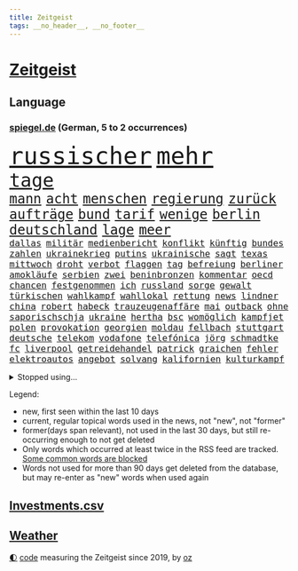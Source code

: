 ```yaml
---
title: Zeitgeist
tags: __no_header__, __no_footer__
---
```


# [Zeitgeist](https://oliz.io/zeitgeist/)

## Language

<h3><a href="https://www.spiegel.de" target="_blank">spiegel.de</a> (German, 5 to 2 occurrences)</h3>
<p style="font-family:monospace">
<span style="font-size:32pt"><a href="news_links.html#russischer" class="current">russischer</a></span>
<span style="font-size:32pt"><a href="news_links.html#mehr" class="current">mehr</a></span>
<br>
<span style="font-size:25pt"><a href="news_links.html#tage" class="current">tage</a></span>
<br>
<span style="font-size:18pt"><a href="news_links.html#mann" class="current">mann</a></span>
<span style="font-size:18pt"><a href="news_links.html#acht" class="current">acht</a></span>
<span style="font-size:18pt"><a href="news_links.html#menschen" class="current">menschen</a></span>
<span style="font-size:18pt"><a href="news_links.html#regierung" class="current">regierung</a></span>
<span style="font-size:18pt"><a href="news_links.html#zurück" class="current">zurück</a></span>
<span style="font-size:18pt"><a href="news_links.html#aufträge" class="current">aufträge</a></span>
<span style="font-size:18pt"><a href="news_links.html#bund" class="current">bund</a></span>
<span style="font-size:18pt"><a href="news_links.html#tarif" class="current">tarif</a></span>
<span style="font-size:18pt"><a href="news_links.html#wenige" class="current">wenige</a></span>
<span style="font-size:18pt"><a href="news_links.html#berlin" class="current">berlin</a></span>
<span style="font-size:18pt"><a href="news_links.html#deutschland" class="current">deutschland</a></span>
<span style="font-size:18pt"><a href="news_links.html#lage" class="current">lage</a></span>
<span style="font-size:18pt"><a href="news_links.html#meer" class="current">meer</a></span>
<br>
<span style="font-size:12pt"><a href="news_links.html#dallas" class="current">dallas</a></span>
<span style="font-size:12pt"><a href="news_links.html#militär" class="current">militär</a></span>
<span style="font-size:12pt"><a href="news_links.html#medienbericht" class="current">medienbericht</a></span>
<span style="font-size:12pt"><a href="news_links.html#konflikt" class="current">konflikt</a></span>
<span style="font-size:12pt"><a href="news_links.html#künftig" class="current">künftig</a></span>
<span style="font-size:12pt"><a href="news_links.html#bundes" class="current">bundes</a></span>
<span style="font-size:12pt"><a href="news_links.html#zahlen" class="current">zahlen</a></span>
<span style="font-size:12pt"><a href="news_links.html#ukrainekrieg" class="current">ukrainekrieg</a></span>
<span style="font-size:12pt"><a href="news_links.html#putins" class="current">putins</a></span>
<span style="font-size:12pt"><a href="news_links.html#ukrainische" class="current">ukrainische</a></span>
<span style="font-size:12pt"><a href="news_links.html#sagt" class="current">sagt</a></span>
<span style="font-size:12pt"><a href="news_links.html#texas" class="current">texas</a></span>
<span style="font-size:12pt"><a href="news_links.html#mittwoch" class="current">mittwoch</a></span>
<span style="font-size:12pt"><a href="news_links.html#droht" class="current">droht</a></span>
<span style="font-size:12pt"><a href="news_links.html#verbot" class="current">verbot</a></span>
<span style="font-size:12pt"><a href="news_links.html#flaggen" class="current">flaggen</a></span>
<span style="font-size:12pt"><a href="news_links.html#tag" class="current">tag</a></span>
<span style="font-size:12pt"><a href="news_links.html#befreiung" class="current">befreiung</a></span>
<span style="font-size:12pt"><a href="news_links.html#berliner" class="current">berliner</a></span>
<span style="font-size:12pt"><a href="news_links.html#amokläufe" class="current">amokläufe</a></span>
<span style="font-size:12pt"><a href="news_links.html#serbien" class="current">serbien</a></span>
<span style="font-size:12pt"><a href="news_links.html#zwei" class="current">zwei</a></span>
<span style="font-size:12pt"><a href="news_links.html#beninbronzen" class="current">beninbronzen</a></span>
<span style="font-size:12pt"><a href="news_links.html#kommentar" class="current">kommentar</a></span>
<span style="font-size:12pt"><a href="news_links.html#oecd" class="new">oecd</a></span>
<span style="font-size:12pt"><a href="news_links.html#chancen" class="current">chancen</a></span>
<span style="font-size:12pt"><a href="news_links.html#festgenommen" class="current">festgenommen</a></span>
<span style="font-size:12pt"><a href="news_links.html#ich" class="current">ich</a></span>
<span style="font-size:12pt"><a href="news_links.html#russland" class="current">russland</a></span>
<span style="font-size:12pt"><a href="news_links.html#sorge" class="current">sorge</a></span>
<span style="font-size:12pt"><a href="news_links.html#gewalt" class="current">gewalt</a></span>
<span style="font-size:12pt"><a href="news_links.html#türkischen" class="current">türkischen</a></span>
<span style="font-size:12pt"><a href="news_links.html#wahlkampf" class="current">wahlkampf</a></span>
<span style="font-size:12pt"><a href="news_links.html#wahllokal" class="current">wahllokal</a></span>
<span style="font-size:12pt"><a href="news_links.html#rettung" class="current">rettung</a></span>
<span style="font-size:12pt"><a href="news_links.html#news" class="current">news</a></span>
<span style="font-size:12pt"><a href="news_links.html#lindner" class="current">lindner</a></span>
<span style="font-size:12pt"><a href="news_links.html#china" class="current">china</a></span>
<span style="font-size:12pt"><a href="news_links.html#robert" class="current">robert</a></span>
<span style="font-size:12pt"><a href="news_links.html#habeck" class="current">habeck</a></span>
<span style="font-size:12pt"><a href="news_links.html#trauzeugenaffäre" class="new">trauzeugenaffäre</a></span>
<span style="font-size:12pt"><a href="news_links.html#mai" class="current">mai</a></span>
<span style="font-size:12pt"><a href="news_links.html#outback" class="new">outback</a></span>
<span style="font-size:12pt"><a href="news_links.html#ohne" class="current">ohne</a></span>
<span style="font-size:12pt"><a href="news_links.html#saporischschja" class="current">saporischschja</a></span>
<span style="font-size:12pt"><a href="news_links.html#ukraine" class="current">ukraine</a></span>
<span style="font-size:12pt"><a href="news_links.html#hertha" class="current">hertha</a></span>
<span style="font-size:12pt"><a href="news_links.html#bsc" class="current">bsc</a></span>
<span style="font-size:12pt"><a href="news_links.html#womöglich" class="current">womöglich</a></span>
<span style="font-size:12pt"><a href="news_links.html#kampfjet" class="current">kampfjet</a></span>
<span style="font-size:12pt"><a href="news_links.html#polen" class="current">polen</a></span>
<span style="font-size:12pt"><a href="news_links.html#provokation" class="current">provokation</a></span>
<span style="font-size:12pt"><a href="news_links.html#georgien" class="current">georgien</a></span>
<span style="font-size:12pt"><a href="news_links.html#moldau" class="current">moldau</a></span>
<span style="font-size:12pt"><a href="news_links.html#fellbach" class="new">fellbach</a></span>
<span style="font-size:12pt"><a href="news_links.html#stuttgart" class="current">stuttgart</a></span>
<span style="font-size:12pt"><a href="news_links.html#deutsche" class="current">deutsche</a></span>
<span style="font-size:12pt"><a href="news_links.html#telekom" class="current">telekom</a></span>
<span style="font-size:12pt"><a href="news_links.html#vodafone" class="current">vodafone</a></span>
<span style="font-size:12pt"><a href="news_links.html#telefónica" class="new">telefónica</a></span>
<span style="font-size:12pt"><a href="news_links.html#jörg" class="current">jörg</a></span>
<span style="font-size:12pt"><a href="news_links.html#schmadtke" class="new">schmadtke</a></span>
<span style="font-size:12pt"><a href="news_links.html#fc" class="current">fc</a></span>
<span style="font-size:12pt"><a href="news_links.html#liverpool" class="current">liverpool</a></span>
<span style="font-size:12pt"><a href="news_links.html#getreidehandel" class="new">getreidehandel</a></span>
<span style="font-size:12pt"><a href="news_links.html#patrick" class="current">patrick</a></span>
<span style="font-size:12pt"><a href="news_links.html#graichen" class="new">graichen</a></span>
<span style="font-size:12pt"><a href="news_links.html#fehler" class="current">fehler</a></span>
<span style="font-size:12pt"><a href="news_links.html#elektroautos" class="current">elektroautos</a></span>
<span style="font-size:12pt"><a href="news_links.html#angebot" class="current">angebot</a></span>
<span style="font-size:12pt"><a href="news_links.html#solvang" class="new">solvang</a></span>
<span style="font-size:12pt"><a href="news_links.html#kalifornien" class="current">kalifornien</a></span>
<span style="font-size:12pt"><a href="news_links.html#kulturkampf" class="current">kulturkampf</a></span>
</p>
<details>
<summary>Stopped using...</summary>
<p class="former" style="font-size:12pt">
daniel(928) entscheidungen(928) la(928) strand(928) unabhängige(928) erholung(927) becker(926) bedeuten(926) konfrontiert(926) schlechten(926) zuerst(926) atmosphäre(925) österreichs(925) berichte(924) doppelt(924) entdecken(924) entlastet(924) flick(924) führerschein(924) generalsekretär(924) hacker(924) hansi(924) maß(924) metropole(924) vollständig(924) beteiligten(923) durchsetzen(923) gestoßen(923) handeln(923) hieß(923) schwangere(923) 50000(922) gefährliche(922) gelegt(922) jüngeren(922) leichter(922) lewandowski(922) lukaschenko(922) erklärte(921) geschichten(921) insgesamt(921) pocht(921) tieren(921) unrecht(921) videobotschaft(921) eng(920) hass(920) kommission(920) prüfung(920) rapper(920) taylor(920) vergessen(920) österreichischen(920) 35(919) bekannten(919) debüt(919) 37(918) chefin(918) entlässt(918) kapitol(918) träumen(918) verlängern(918) beziehungen(917) durchsuchungen(917) gespräche(917) hubschrauber(917) internen(917) jagd(917) konjunktur(917) sachsen(917) spätestens(917) ungarns(917) amerika(916) finanzieren(916) nahezu(916) rafael(916) erkrankt(915) irak(915) belarussische(914) debatten(914) demokratische(914) verzicht(914) zählen(914) ausgeliefert(913) freilassung(913) überraschung(913) crash(912) digitalen(912) gebrochen(912) hotels(912) löste(912) regt(912) 10(911) themen(911) torhüter(911) wirtschaftlichen(911) gewinner(910) siegen(910) venezuela(910) dar(909) lücke(909) schlimmste(909) stieg(909) voraussetzungen(908) hürden(907) nase(907) beteiligung(906) brite(906) frachter(906) schwierige(906) schäden(906) schaffte(905) raumstation(904) überholt(904) staffel(903) todesopfer(903) em(902) berühmten(901) reduzieren(901) gesundheitsministerium(900) hinten(900) auflagen(899) nationalen(899) rechtzeitig(899) hängen(897) begrüßt(896) favorit(896) züge(896) heftigen(895) empfehlung(894) zuspruch(891) abgeschlossen(888) bundesverfassungsgericht(888) provoziert(888) finanzielle(887) niedrig(887) kongress(884) annäherung(878) herausforderungen(876) sprit(874) johannes(870) heizen(869) 85(858) billiger(856) ausweg(853) rasche(818) anna(816) expräsidenten(801) gregor(758) lahm(757) bewirbt(753) abgestürzt(743) gebeten(741) mitverantwortlich(740) geehrt(726) willkommen(724) tennisstar(693) benzinpreise(676) wenigsten(667) adac(661) ohnehin(654) bundesanwaltschaft(653) norwegische(651) polnischen(631) immobilienmarkt(616) rätselhafte(607) gerissen(602) verstecken(601) angestellten(595) haushalt(590) bestätigte(589) gewandt(586) offene(581) fünftel(569) abhängigkeit(568) schränkt(568) vorfeld(565) basketballstar(564) einschätzungen(555) abkommen(553) beider(551) stern(548) betrunken(546) övp(543) volksverhetzung(539) versuche(530) netflixserie(526) ausgeben(522) gestiegene(517) zehnjähriger(516) laura(515) vatikan(513) museen(512) schärfere(509) aussetzen(500) erwiesen(494) ruhrgebiet(486) kanzlers(482) propaganda(481) getäuscht(479) nadal(478) weiten(477) audi(473) oscar(473) rennstall(471) einrichtungen(470) vorbereiten(470) verringern(467) kehrtwende(466) trockenheit(466) untergang(466) dj(460) sankt(460) zählte(458) nutzten(451) krankheiten(448) helikopter(442) vergleichsweise(442) premierministerin(439) schlacht(435) unwetter(432) fähigkeiten(430) 40000(427) bill(426) air(420) jennifer(413) drohten(412) stabil(412) südamerika(410) abtreibungen(407) spiegelbildungsnewsletter(406) fünften(404) nebenbei(402) hochrangigen(401) hochschule(401) finnische(398) zugegeben(395) herzen(394) tyson(392) niedersächsischen(388) starkes(388) natobeitritt(386) angestellte(377) drohe(375) weitermachen(368) arbeitslosigkeit(367) zuschauern(366) verzichtete(352) verdrängen(348) lokführer(345) isoliert(344) wütende(341) rüsten(339) mordfall(336) exuspräsident(335) politisches(333) bedingung(332) empfohlen(332) lidl(330) libanon(328) waggons(327) ausgezahlt(325) 22jähriger(323) black(320) befeuert(317) kühnert(317) 54(316) spdgeneralsekretär(315) offensichtlich(314) stärksten(314) verhaftung(313) anlauf(308) drogenboss(308) terrororganisation(308) jimmy(307) erdrutsche(306) polizeibeamte(303) christina(301) jagt(301) osnabrück(301) profi(301) geprüft(300) wozu(300) lena(298) schwimmen(298) demenz(296) tirol(295) klarheit(293) schulschließungen(292) deutsch(289) eigenheim(288) atomkraftwerken(287) erdbeben(285) fassungslos(285) verletzen(283) olympiasieger(282) usmilitär(281) erich(280) formen(280) verbrauch(278) lagen(275) repressionen(274) verstanden(274) juristisches(273) streicheln(273) toilette(272) innenstadt(271) einnahme(270) fpö(270) dankbar(269) abitur(267) antony(267) blackout(265) neueste(265) unterkunft(264) eingebracht(263) äußerst(263) kilowattstunde(261) nachhaltigkeit(259) regensburg(259) aufbau(258) giorgia(258) heizung(258) meloni(258) pornografie(258) schied(258) manipulation(257) führten(256) virginia(256) psychischen(255) positioniert(254) notwendig(252) trailer(252) traten(252) durchs(250) professor(250) kriminalpolizei(249) europameisterschaft(248) amerikanischer(247) produzent(244) intensiver(243) aufzugeben(240) abwehren(237) angezeigt(237) träumt(237) gendern(236) künstlich(235) patzte(232) töne(232) strenger(231) gesünder(229) kita(229) verstöße(228) faktor(227) nachspiel(227) talkshow(226) gerechtfertigt(225) unbeantwortet(225) strategen(223) täterin(223) dunkle(222) luftverteidigungssystem(219) verbrachte(219) toren(218) ökosystem(218) konten(216) stemmen(215) fame(212) walk(212) bulgarien(211) senioren(210) 85jährige(209) exoplaneten(208) inspiziert(207) stärkere(207) astronauten(206) lissabon(206) nachweisen(206) palästinensische(206) einsamkeit(205) entzieht(205) rückschlägen(205) spiegelrecherche(205) fußballnationalspieler(204) laufende(204) bedeutende(203) höheren(203) pflichten(202) vernunft(202) information(201) silva(201) schokolade(200) verkehrsbetriebe(199) hall(198) hauptdarstellerin(198) sauber(197) dirk(196) verhältnissen(196) adidas(195) gedreht(194) noah(193) faschistischen(192) strategischen(192) bundesstraße(190) verzeichnen(190) einkauf(189) riesiges(188) eröffnete(187) datenanalyse(186) deckel(186) nachlass(186) fdpfinanzminister(185) forschung(184) kulissen(183) manipuliert(183) schönste(183) baupreise(182) kohleausstieg(182) litten(182) mama(182) vergibt(182) chaotische(181) beruhigt(180) ohio(180) satelliten(180) kohl(179) bedrohungen(177) brutaler(176) höchst(176) konstantin(175) rekordpreis(174) dichter(172) baustellen(171) rückendeckung(171) rasanten(170) auswanderer(169) fassungslosigkeit(168) ruinen(167) westküste(167) begehrt(166) leere(166) beantworten(165) knie(163) kronzeuge(163) spielzeug(163) zulassen(163) bahnt(162) erreichbar(161) petersplatz(161) gesperrte(160) warfen(159) widmen(159) pistole(158) comedy(157) foxconn(156) häufigsten(155) episode(154) gleise(154) wahlniederlage(154) johnny(153) usfirma(153) liberale(152) privatjets(152) einstige(151) itamar(151) abzusichern(150) freiheitsstrafen(150) spielraum(150) greene(149) journal(149) marjorie(149) straßenblockaden(149) transportiert(149) hirn(148) netanyahus(147) enttäuschenden(146) grundgesetz(146) ibizaaffäre(146) 190(145) 53(144) bestellungen(144) cyberkriminellen(143) siegfried(143) augenzeuge(142) bewaffnet(142) wegfallen(142) siemens(141) erkenntnis(139) russell(139) tanzen(139) inhaftierter(138) leiten(138) bundesjustizminister(137) flogen(137) glimpflich(137) melbourne(137) rheinland(137) technologien(137) tomaten(137) anscheinend(136) nico(136) polizeiwache(136) ehrlich(135) saudiarabische(135) bangladesch(134) duda(134) engländer(134) geringen(133) go(133) mancher(133) steigern(133) asylbewerber(132) dfbelf(132) korruptionsermittlungen(132) mächtige(132) symbolik(132) getränke(131) kiewer(131) auflaufen(130) wundern(130) ghana(129) little(129) sicherheitsexperte(128) 71(127) hintergründen(127) kaution(127) wahlrecht(127) greenpeace(126) tvexperte(126) muster(125) steine(125) verarbeiten(125) escooter(124) ewige(124) kostenlos(124) maier(124) niemanden(124) praxen(124) streitigkeiten(124) harscher(123) pfarrer(122) überholen(122) chefredakteur(121) erkennbar(121) rammt(120) labbadia(119) schulmädchen(119) stillen(119) biathlon(118) jumbojet(118) dreier(117) eingestehen(117) renommierte(117) trotzt(117) akten(116) daniels(116) europe(116) rathaus(116) stormy(116) lebenszeit(115) bisweilen(114) missglückter(114) 1994(113) mehrjährige(113) rekordhoch(113) strafverfolgung(113) abgeschlagen(112) erfolgsserie(112) erlaubnis(112) mittelpunkt(112) strange(112) säuglinge(112) neuendorf(111) zufriedener(111) salat(110) schimpfte(110) wendung(109) zurückzuerobern(109) betreffen(108) guardian(107) sammlungen(107) belarussischen(106) jener(106) käse(106) milliardenhöhe(106) stücke(106) gewölbe(105) moritz(105) verbote(104) wohnort(103) lehre(102) pontifex(102) erweisen(101) arktische(100) kirill(100) strände(100) zeitplan(100) aussieht(99) oberfranken(99) quarantänepflicht(99) brannten(98) cohen(98) ludwig(98) schichten(98) typen(98) unpünktlich(98) djirsarai(97) erprobt(97) missbrauchsvorwürfen(97) reihen(97) ablauf(95) arbeitstag(95) elektrische(95) exuspräsidenten(95) unbrauchbar(95) zirkus(95) bukarest(94) nowitzki(94) oberhaupt(94) soest(94) tate(94) gaza(93) gebildet(93) marie(93) pablo(93) bellevue(92) minderjährig(92) shows(92) einsame(91) kloster(91) luxuriösen(91) unglaubliche(91) anbaden(90) entlang(90) every(90) nähert(90) rektor(90) repariert(90) träumereien(90) vorcoronaniveau(90) adam(89) führungsschwäche(89) irgendwie(89) kinderreporterinnen(89) pferden(89) archäologie(88) erbost(88) hardliner(88) verkürzung(88) wasserstoff(88) zukommen(88) herbei(87) königliche(87) versprochenen(87) 66jährige(86) abstimmungen(86) charlie(86) hoffe(86) verkehrsunfall(86) virgin(86) autofahren(85) di(85) kondo(85) nada(85) verdächtigt(85) verschlechtere(85) zahlreicher(85) zurückholen(85) event(84) gärtnerei(84) krebsmedikamente(84) mcdonald’s(84) orthodoxe(84) traumata(84) umfasst(84) uran(84) zurückliegenden(84) anprangern(83) brennpunkt(83) cornwall(83) fahrbahn(83) soja(83) utah(83) widersprüchliche(83) außengrenzen(82) beruht(82) bundeswehrübung(82) durchsuchung(82) eingegangen(82) fell(82) führungswechsel(82) griffen(82) re(82) streamer(82) unverhältnismäßige(82) belastend(81) binneni(81) busse(81) bürokratie(81) dsds(81) erbstücke(81) geldes(81) gleichgewicht(81) gros(81) lothar(81) nordamerika(81) schuldengrenze(81) steuersenkungen(81) 5000(80) aufgearbeitet(80) baldigen(80) bremst(80) fleischkonsum(80) kultusministerkonferenz(80) mychailo(80) pascha(80) sportwagen(80) vorgeschmack(80) vorschriften(80) beliebtheit(79) einbruchs(79) frachtschiff(79) geflohener(79) jubelt(79) scheiterns(79) spritze(79) staatsgebiets(79) vorläufige(79) antidopingagentur(78) fach(78) komische(78) natomitglied(78) axt(77) evp(77) kilometern(77) überschreiten(77) berge(76) biathlonolympiasiegerin(76) bildet(76) gleiche(76) hadern(76) immobilienbesitzer(76) ingenieur(76) kira(76) konkurrenzkampf(76) tagelangen(76) zahlungsausfall(76) heiratsantrag(75) stoffe(75) bahngesellschaft(74) drosselt(74) gestiegener(74) hänge(74) kriegsgebiet(74) leide(74) niederländischen(74) schlugen(74) sportvorstand(74) teilzeit(74) verbreiteten(74) zögern(74) angeschlagen(73) carl(73) exvizepräsidenten(73) gedemütigt(73) mehrtägiger(73) pädagogen(73) quereinstieg(73) sprachen(73) teilgenommen(73) ticken(73) verträgt(73) dragshows(72) fußballbundesligist(72) neunjährigen(72) rate(72) tarifrunde(72) transfer(72) ampelstreit(71) arg(71) begrüßung(71) bronchitis(71) markante(71) milliardensumme(71) spitzenkoch(71) absturzstelle(70) allergiker(70) bewältigung(70) dom(70) gesetzlich(70) lauf(70) läufer(70) pfosten(70) stürmten(70) umfassenden(70) urteilen(70) 13jährigen(69) attentaten(69) auslandsreise(69) gegenstand(69) maximilian(69) montparnasse(69) raubkatzen(69) rechtfertigen(69) scholz’(69) topklubs(69) beschlüsse(68) weh(68) autobahnprojekte(67) limousine(67) niederösterreich(67) flächendeckenden(66) gebiss(66) pilotprojekt(66) cuxhaven(65) präsidentschaftskandidat(65) rabe(65) beantwortet(64) bereitstellen(64) geschmiedet(64) gestreckt(64) journalistenvereinigung(64) usmusiker(64) aufstehen(63) dumm(63) escobar(63) fragerunde(63) gesprungen(63) offizier(63) schienennetz(63) wichtigere(63) häfen(62) kanzlerpartei(62) milliardendeal(62) spürbare(62) tingelte(62) vermeintliche(62) heide(61) koalitionsausschuss(61) lautstark(61) leisteten(61) multimillionär(61) police(61) staatsfonds(61) stockte(61) tanzverbot(61) tattoos(61) turbo(61) usmedien(61) zutiefst(61) 2007(60) 2045(60) begannen(60) ewigkeit(60) pavel(60) polizeiliche(60) verschnaufen(60) augenhöhe(59) dorfes(59) mysteriöser(59) privatschule(59) terrorverdachts(59) bärlauch(58) erdbebenopfer(58) rohstoffen(58) winteroffensive(58) zielen(58) packt(57) renoviert(57) waffenarsenal(57) abstiegskandidat(56) albträumen(56) dfbsportgericht(56) ergebniskrise(56) regatta(56) schicke(56) songwriter(56) wertvollen(56) abstiegssorgen(55) einlassen(55) eklige(55) förderprogramm(55) gebrochene(55) kaiser(55) konzerngeschichte(55) lada(55) parteichefs(55) riskante(55) sushi(55) sushiterror(55) tabubrüche(55) vorausgegangen(55) wettbewerbe(55) abrechnung(54) bezahlbar(54) entflechtung(54) mitgeprägt(54) onlineshop(54) schulmisere(54) seniorinnen(54) stürzten(54) erhöhten(53) güterzugs(53) hindernisse(53) katja(53) komponist(53) lives(53) lotto(53) matter(53) siedler(53) zweithöchste(53) kahlschlag(52) leichenfund(52) leiterin(52) trümmerteile(52) angegriffene(51) härtefallhilfen(51) kuhmilch(51) niederlegen(51) nsverstrickungen(51) schwachsinn(51) abschiebung(50) berechnen(50) diesjährigen(50) k(50) rechner(50) teures(50) aufschluss(49) auslandsbesuch(49) rotgrünrot(49) spitzenspiel(49) usaußenministerium(49) abschlussprüfungen(48) eimer(48) exgouverneur(48) gesundheitsschutz(48) wütenden(48) arbeitsgericht(47) demonstrativ(47) härtefallkommission(47) neid(47) pham(47) phi(47) verhandlungstisch(47) vermehren(47) aktiver(46) ernüchterung(46) gestreikt(46) konzerthauses(46) 54jährigen(45) auferlegt(45) bedürftigen(45) hamilton(45) lewis(45) reportage(45) schwerverbrecher(45) sondieren(45) einigte(44) gegenverkehr(44) genervt(44) nazizeit(44) podoljak(44) sechsstellige(44) studiert(44) tierarten(44) verlängerten(44) wörth(44) drangsaliert(43) höhepunkt(43) lutz(43) unterwandern(43) unvermeidlich(43) berlinale(42) bronzezeit(42) eingeständnis(42) frisst(42) ofen(42) wachsender(42) zuschlagen(42) alligator(41) billionen(41) exklub(41) gründlich(41) dealen(40) kipping(40) küsten(40) mythen(40) orangutan(40) ostseestrand(40) priorität(40) unzureichender(40) vermutung(40) zerknirscht(40) computerchips(39) dachten(39) durchspielen(39) gesprächen(39) müde(39) preisbremse(39) publik(39) succession(39) jugend(38) rosatom(38) angreift(37) beschränken(37) dominieren(37) gejagt(37) hochschulart(37) laborpanne(37) schiffes(37) trotzig(37) wuhan(37) besserem(36) dominator(36) königsetappe(36) lupe(36) midjourney(36) offizieller(36) schwimmt(36) filip(35) klebeproteste(35) natomitgliedschaft(35) umgangen(35) ungeschlagen(35) verbrennermotoren(35) weiterentwicklung(35) 140000(34) erworben(34) koalitionsverhandlungen(34) verpassten(34) brennen(33) county(33) einkaufen(33) medieninteresse(33) miriam(33) nächster(33) pflegebedürftigen(33) rücklagen(33) verbrennungsmotors(33) entkriminalisierung(32) parker(32) zeilen(32) cyberangriffe(31) hülkenberg(31) komödie(31) mittagessen(31) optionen(31) ostseepipelines(31) sicherheitsrat(31) urteilte(31) zurückgegeben(31) hohenzollern(30) kanye(30) themenpark(30) gibney(29) hommage(29) platzhirsche(29) unklare(29) vorstellt(29) wolkenkratzer(29) detailliert(28) geschehen(28) hasse(28) newsletters(28) parlamentswahl(28) unglücklich(28) verursachte(28) wüteten(28) aufsichtsbehörden(27) bestandskunden(27) brühl(27) gewehr(27) jenz(27) verifiziert(27) anlegern(26) bodycams(26) hunt(26) konsumenten(26) ölheizungen(26) huwara(25) idealen(25) illusion(25) luke(25) milliardenprogramm(25) parteichefin(25) religiöse(25) stabile(25) beleg(24) bestandsaufnahme(24) obduktion(24) regierungsarbeit(24) terzić(24) verkleinern(24) geflüchtet(23) kompetenzen(23) sabotage(23) bildungssystem(22) friedensgespräche(22) kondom(22) maul(22) nordstreampipeline(22) pornodarstellerin(22) weibchen(22) fahndungserfolg(21) gefangen(21) neonazis(21) sackgasse(21) stillende(21) videospiel(21) angestiftet(20) ideale(20) rum(20) sabine(20) verlernt(20) übergriffig(20) sommerspielen(19) bereut(18) donau(18) intelligente(18) vergangenem(18) vorhat(18) erdöl(17) goldpreis(17) heimlich(17) intensiv(17) äußeren(17) erstaunlich(16) fehlern(16) überwachungskamera(16) cs(15) dinosaurier(15) einzuhalten(15) existenzielle(15) noten(15) signale(15) datum(14) europarats(14) gewichtsverlust(14) konservativem(14) vermieste(14) boxberg(13) deutschlandreise(13) jr(13) konsole(13) milliardengeschäft(13) ostersonntag(13) talk(13) zugeschanzt(13) nachdenken(12) primär(12) sofortiger(12) astronaut(11) bijan(11) boykottieren(11) inhaftieren(11) konfrontationskurs(11) konzentrieren(11) sprachkritik(11) tennisbund(11) tornado(11) usförderprogramm(11)
</p>
</details>
<p>Legend:
<ul>
<li><span class="new">new</span>, first seen within the last 10 days</li>
<li><span class="current">current</span>, regular topical words used in the news, not "new", not "former"</li>
<li><span class="former">former(days span relevant)</span>, not used in the last 30 days, but still re-occurring enough to not get deleted</li>
<li>Only words which occurred at least twice in the RSS feed are tracked. <a href="language/filters.py">Some common words are blocked</a></li>
<li>Words not used for more than 90 days get deleted from the database, but may re-enter as "new" words when used again</li>
</ul>
</p>

## [Investments](investments.html)[.csv](investments.csv)

## [Weather](weather.html)

<footer>
<a href="javascript:toggleTheme()" class="nav">🌓</a>
<a href="https://github.com/ooz/zeitgeist">code</a> measuring the Zeitgeist since 2019, by <a href="https://oliz.io">oz</a>
</footer>

